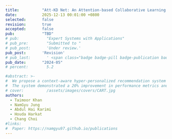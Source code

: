 ```yaml
---
title:          "Att-KD Net: An Attention-based Collaborative Learning Framework for Accurate Fire Localization"
date:           2025-12-13 00:01:00 +0800
selected:       false
revision:       true
accepted:       false
pub:            "TBD"
# pub:            "Expert Systems with Applications"
# pub_pre:        "Submitted to "
# pub_post:       'Under review.'
pub_post:       'Revision'
# pub_last:       ' <span class="badge badge-pill badge-publication badge-success">Spotlight</span>'
pub_date:       "2024-05"
# percent:        5.2

#abstract: >-
#  We propose a context-aware hyper-personalized recommendation system for kiosk IoT devices, addressing data imbalance across domains with an efficient self-supervised learning method.
#  The system demonstrated a 20% improvement in performance metrics and an additional 0.8% gain with self-supervised learning, ensuring high-quality recommendations and optimal resource usage.
# cover:          /assets/images/covers/CART.jpg
authors:
  - Taimoor Khan
  - NamGyu Jung
  - Abdul Hai Karimi
  - Houda Harkat
  - Chang Choi
#links:
#  Paper: https://namgyu97.github.io/publications
---
```

